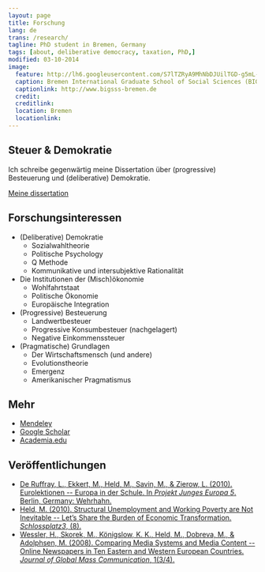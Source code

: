 ```yaml
---
layout: page
title: Forschung
lang: de
trans: /research/
tagline: PhD student in Bremen, Germany
tags: [about, deliberative democracy, taxation, PhD,]
modified: 03-10-2014
image:
  feature: http://lh6.googleusercontent.com/S7lTZRyA9MhNbDJUilTGD-g5mL-btR5tqcP_0FWDQaSv=w884-h206-no
  caption: Bremen International Graduate School of Social Sciences (BIGSSS)
  captionlink: http://www.bigsss-bremen.de
  credit:
  creditlink: 
  location: Bremen
  locationlink:
---
```


## Steuer & Demokratie

Ich schreibe gegenwärtig meine Dissertation über (progressive) Besteuerung und (deliberative) Demokratie.

<div markdown="0"><a href="/tax-democracy/" class="btn">Meine dissertation</a></div>


## Forschungsinteressen

- (Deliberative) Demokratie
    - Sozialwahltheorie
    - Politische Psychology
    - Q Methode
    - Kommunikative und intersubjektive Rationalität
- Die Institutionen der (Misch)ökonomie
    + Wohlfahrtstaat
    + Politische Ökonomie
    + Europäische Integration
- (Progressive) Besteuerung
    + Landwertbesteuer
    + Progressive Konsumbesteuer (nachgelagert)
    + Negative Einkommenssteuer
- (Pragmatische) Grundlagen
    + Der Wirtschaftsmensch (und andere)
    + Evolutionstheorie
    + Emergenz
    + Amerikanischer Pragmatismus


## Mehr

- <div markdown="0"><a href="http://www.mendeley.com/profiles/maximilian-held/" class="btn">Mendeley</a></div>
- <div markdown="0"><a href="http://scholar.google.de/citations?user=rcj8VxYAAAAJ" class="btn">Google Scholar</a></div>
- <div markdown="0"><a href="https://jacobs-university.academia.edu/MaximilianHeld" class="btn">Academia.edu</a></div>


## Veröffentlichungen

- [De Ruffray, L., Ekkert, M., Held, M., Savin, M., & Zierow, L. (2010). Eurolektionen -- Europa in der Schule. In *Projekt Junges Europa 5*. Berlin, Germany: Wehrhahn.](http://www.amazon.de/Projekt-Junges-Europa-Studienkolleg-Berlin/dp/3865251366/ref=sr_1_1?ie=UTF8&qid=1394962841&sr=8-1&keywords=projekt+junges+europa+5 "Amazon.de")
- [Held, M. (2010). Structural Unemployment and Working Poverty are Not Inevitable -- Let’s Share the Burden of Economic Transformation. *Schlossplatz3*, (8).](http://www.hertie-school.org/fileadmin/images/Downloads/sp3/sp3_8.pdf "Hertie School student magazine")
- [Wessler, H., Skorek, M., Königslow, K. K., Held, M., Dobreva, M., & Adolphsen, M. (2008). Comparing Media Systems and Media Content -- Online Newspapers in Ten Eastern and Western European Countries. *Journal of Global Mass Communication*, 1(3/4).](http://www.researchgate.net/publication/258052117_Comparing_media_systems_and_media_content_online_newspapers_in_ten_Eastern_and_Western_European_countries/file/60b7d52c07d572e313.pdf "Researchgate.net")
